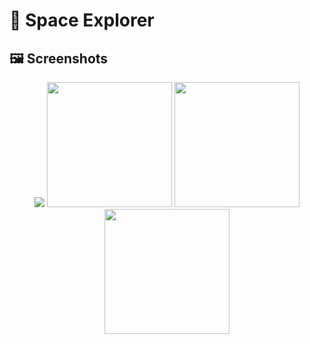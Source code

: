# 🚀 Space Explorer

## 🖼️ Screenshots

<p align="center">
  <img src="https://github.com/user-attachments/assets/0390ed3c-a292-4851-968c-a248cae2fe04"/>
    <img src="https://github.com/user-attachments/assets/787c4a8a-388b-445b-accc-fce17cda98aa" width="200"/>
   <img src="https://github.com/user-attachments/assets/4219b84e-cd21-48eb-a878-e4137ee4591e" width="200"/>
  <img src="https://github.com/user-attachments/assets/633f32b4-3d4a-4130-83f8-cfe2332f4f62" width="200"/>
